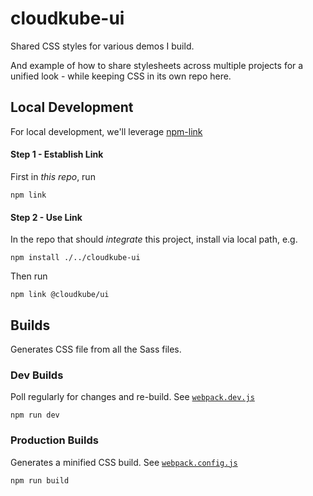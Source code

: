 # cloudkube-ui

Shared CSS styles for various demos I build. 

And example of how to share stylesheets across multiple projects for a unified look - while keeping CSS in its own repo here.

## Local Development

For local development, we'll leverage [npm-link](https://docs.npmjs.com/cli/v8/commands/npm-link)


#### Step 1 - Establish Link

First in _this repo_, run

```
npm link
```


#### Step 2 - Use Link

In the repo that should _integrate_ this project, install via local path, e.g.

```
npm install ./../cloudkube-ui
```

Then run 

```
npm link @cloudkube/ui
```

## Builds

Generates CSS file from all the Sass files.

### Dev Builds 

Poll regularly for changes and re-build. See [`webpack.dev.js`](./webpack.dev.js)

```
npm run dev
```

### Production Builds

Generates a minified CSS build. See [`webpack.config.js`](./webpack.config.js)

```
npm run build
```